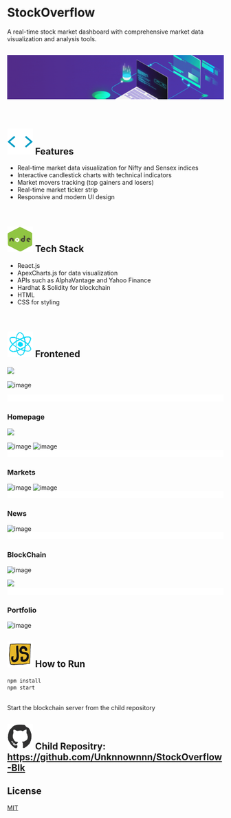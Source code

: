 # StockOverflow

A real-time stock market dashboard with comprehensive market data visualization and analysis tools.

## <img src="./public/images/banner.gif"> 
<br/>

## <img src="./public/images/brack.gif" width=60 height=60> Features

- Real-time market data visualization for Nifty and Sensex indices
- Interactive candlestick charts with technical indicators
- Market movers tracking (top gainers and losers)
- Real-time market ticker strip
- Responsive and modern UI design

<br/>

## <img src="./public/images/node.gif" width=60 height=60> Tech Stack

- React.js
- ApexCharts.js for data visualization
- APIs such as AlphaVantage and Yahoo Finance
- Hardhat & Solidity for blockchain
- HTML 
- CSS for styling

<br/>

## <img src="./public/images/react.gif" width=60 height=60> Frontened

<img src="misc/homepage.gif">

![image](https://github.com/user-attachments/assets/036688ea-4c7b-4505-be9a-8b59a7acd4f4)


<img src="./public/images/line.gif"> 

### Homepage
<img src="misc/login.gif">

![image](https://github.com/user-attachments/assets/476ea356-c146-46df-817e-dcdbe6e3949b)
![image](https://github.com/user-attachments/assets/76d6dfed-a15f-4ede-b575-3a3323ee0d87)
<img src="./public/images/line.gif"> 

### Markets
![image](https://github.com/user-attachments/assets/bad32a3f-9a7c-4c26-98a3-0a508b9e153c)
![image](https://github.com/user-attachments/assets/2b85b077-67b2-4d7f-afd1-29a1b6436159)
<img src="./public/images/line.gif"> 

### News 
![image](https://github.com/user-attachments/assets/d07f0f18-2646-42b6-b68c-7b3f1b180f5b)
<img src="./public/images/line.gif"> 

### BlockChain

![image](https://github.com/user-attachments/assets/c6730af2-086d-4ba1-bdb2-81267a127fd3)

<img src="misc/blk.gif">

<img src="./public/images/line.gif"> 

### Portfolio
![image](https://github.com/user-attachments/assets/eb7777a0-9041-4e8f-8491-8813a6501be4)


## <img src="./public/images/js.gif" width=60 height=60> How to Run

```
npm install
npm start
```

<br/>
Start the blockchain server from the child repository

## <img src="./public/images/github.gif" width=60 height=60> Child Repositry: https://github.com/Unknnownnn/StockOverflow-Blk

## License

[MIT](https://choosealicense.com/licenses/mit/)
